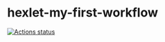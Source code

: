# hexlet-my-first-workflow

[![Actions status](https://github.com/Serjio89/hexlet-my-first-workflow/workflows/Build%20and%20Test/badge.svg)](https://github.com/Serjio89/hexlet-my-first-workflow/actions)
